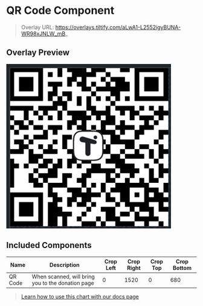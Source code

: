 # QR Code Component

> Overlay URL: https://overlays.tiltify.com/aLwA1-L2552igyBUNA-WR98xJNLW_mB_

## Overlay Preview

![](./qr_overlay_preview.png)

## Included Components

| Name | Description | Crop Left | Crop Right | Crop Top | Crop Bottom |
| --- | --- | --- | --- | --- | --- |
| QR Code | When scanned, will bring you to the donation page | 0 | 1520 | 0 | 680 |

> [Learn how to use this chart with our docs page](/overlays/separate-merged-components/)
